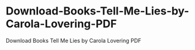 # Download-Books-Tell-Me-Lies-by-Carola-Lovering-PDF
Download Books Tell Me Lies by Carola Lovering PDF
